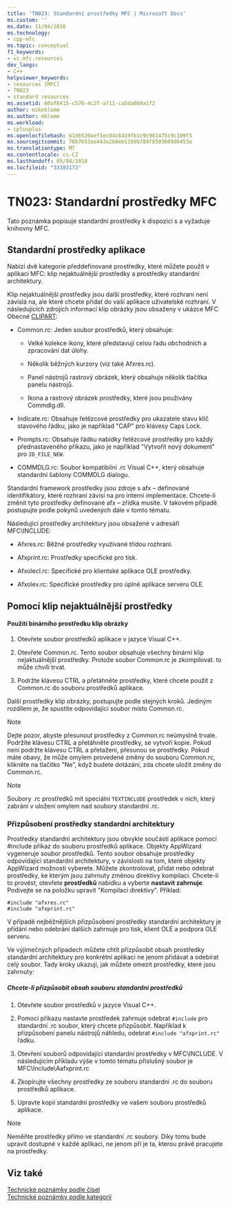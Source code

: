 ```yaml
---
title: 'TN023: Standardní prostředky MFC | Microsoft Docs'
ms.custom: ''
ms.date: 11/04/2016
ms.technology:
- cpp-mfc
ms.topic: conceptual
f1_keywords:
- vc.mfc.resources
dev_langs:
- C++
helpviewer_keywords:
- resources [MFC]
- TN023
- standard resources
ms.assetid: 60af8415-c576-4c2f-a711-ca5da0b9a1f2
author: mikeblome
ms.author: mblome
ms.workload:
- cplusplus
ms.openlocfilehash: 61d6520aef1ec04c6419fb1c9c901475c9c109f5
ms.sourcegitcommit: 76b7653ae443a2b8eb1186b789f8503609d6453e
ms.translationtype: MT
ms.contentlocale: cs-CZ
ms.lasthandoff: 05/04/2018
ms.locfileid: "33383172"
---
```

# <a name="tn023-standard-mfc-resources"></a>TN023: Standardní prostředky MFC
Tato poznámka popisuje standardní prostředky k dispozici s a vyžaduje knihovny MFC.  
  
## <a name="standard-resources"></a>Standardní prostředky aplikace  
 Nabízí dvě kategorie předdefinované prostředky, které můžete použít v aplikaci MFC: klip nejaktuálnější prostředky a prostředky standardní architektury.  
  
 Klip nejaktuálnější prostředky jsou další prostředky, které rozhraní není závislá na, ale které chcete přidat do vaší aplikace uživatelské rozhraní. V následujících zdrojích informací klip obrázky jsou obsaženy v ukázce MFC Obecné [CLIPART](../visual-cpp-samples.md):  
  
-   Common.rc: Jeden soubor prostředků, který obsahuje:  
  
    -   Velké kolekce ikony, které představují celou řadu obchodních a zpracování dat úlohy.  
  
    -   Několik běžných kurzory (viz také Afxres.rc).  
  
    -   Panel nástrojů rastrový obrázek, který obsahuje několik tlačítka panelu nástrojů.  
  
    -   Ikona a rastrový obrázek prostředky, které jsou používány Commdlg.dll.  
  
-   Indicate.rc: Obsahuje řetězcové prostředky pro ukazatele stavu klíč stavového řádku, jako je například "CAP" pro klávesy Caps Lock.  
  
-   Prompts.rc: Obsahuje řádku nabídky řetězcové prostředky pro každý přednastaveného příkazu, jako je například "Vytvořit nový dokument" pro `ID_FILE_NEW`.  
  
-   COMMDLG.rc: Soubor kompatibilní .rc Visual C++, který obsahuje standardní šablony COMMDLG dialogu.  
  
 Standardní framework prostředky jsou zdroje s afx – definované identifikátory, které rozhraní závisí na pro interní implementace. Chcete-li změnit tyto prostředky definované afx – zřídka musíte. V takovém případě postupujte podle pokynů uvedených dále v tomto tématu.  
  
 Následující prostředky architektury jsou obsažené v adresáři MFC\INCLUDE:  
  
-   Afxres.rc: Běžné prostředky využívané třídou rozhraní.  
  
-   Afxprint.rc: Prostředky specifické pro tisk.  
  
-   Afxolecl.rc: Specifické pro klientské aplikace OLE prostředky.  
  
-   Afxolev.rc: Specifické prostředky pro úplné aplikace serveru OLE.  
  
## <a name="using-clip-art-resources"></a>Pomocí klip nejaktuálnější prostředky  
  
#### <a name="to-use-a-clip-art-binary-resource"></a>Použití binárního prostředku klip obrázky  
  
1.  Otevřete soubor prostředků aplikace v jazyce Visual C++.  
  
2.  Otevřete Common.rc. Tento soubor obsahuje všechny binární klip nejaktuálnější prostředky. Protože soubor Common.rc je zkompilovat. to může chvíli trvat.  
  
3.  Podržte klávesu CTRL a přetáhněte prostředky, které chcete použít z Common.rc do souboru prostředků aplikace.  
  
 Další prostředky klip obrázky, postupujte podle stejných kroků. Jediným rozdílem je, že spustíte odpovídající soubor místo Common.rc.  
  
> [!NOTE]
>  Dejte pozor, abyste přesunout prostředky z Common.rc neúmyslně trvale. Podržíte klávesu CTRL a přetáhněte prostředky, se vytvoří kopie. Pokud není podržte klávesu CTRL a přetažení, přesunou se prostředky. Pokud máte obavy, že může omylem provedené změny do souboru Common.rc, klikněte na tlačítko "Ne", když budete dotázáni, zda chcete uložit změny do Common.rc.  
  
> [!NOTE]
>  Soubory .rc prostředků mít speciální `TEXTINCLUDE` prostředek v nich, který zabrání v uložení omylem nad soubory standardní .rc.  
  
### <a name="customizing-standard-framework-resources"></a>Přizpůsobení prostředky standardní architektury  
 Prostředky standardní architektury jsou obvykle součástí aplikace pomocí #include příkaz do souboru prostředků aplikace. Objekty AppWizard vygeneruje soubor prostředků. Tento soubor obsahuje prostředky odpovídající standardní architektury, v závislosti na tom, které objekty AppWizard možnosti vyberete. Můžete zkontrolovat, přidat nebo odebrat prostředky, ke kterým jsou zahrnuty změnou direktivy kompilaci. Chcete-li to provést, otevřete **prostředků** nabídku a vyberte **nastavit zahrnuje**. Podívejte se na položku upravit "Kompilaci direktivy". Příklad:  
  
```  
#include "afxres.rc"  
#include "afxprint.rc"  
```  
  
 V případě nejběžnějších přizpůsobení prostředky standardní architektury je přidání nebo odebrání dalších zahrnuje pro tisk, klient OLE a podpora OLE serveru.  
  
 Ve výjimečných případech můžete chtít přizpůsobit obsah prostředky standardní architektury pro konkrétní aplikaci ne jenom přidávat a odebírat celý soubor. Tady kroky ukazují, jak můžete omezit prostředky, které jsou zahrnuty:  
  
##### <a name="to-customize-the-contents-of-a-standard-resource-file"></a>Chcete-li přizpůsobit obsah souboru standardní prostředků  
  
1.  Otevřete soubor prostředků v jazyce Visual C++.  
  
2.  Pomocí příkazu nastavte prostředek zahrnuje odebrat `#include` pro standardní .rc soubor, který chcete přizpůsobit. Například k přizpůsobení panelu nástrojů náhledu, odebrat `#include "afxprint.rc"` řádku.  
  
3.  Otevření souborů odpovídající standardní prostředky v MFC\INCLUDE. V následujícím příkladu výše v tomto tématu příslušný soubor je MFC\Include\Aafxprint.rc  
  
4.  Zkopírujte všechny prostředky ze souboru standardní .rc do souboru prostředků aplikace.  
  
5.  Upravte kopii standardní prostředky ve vašem souboru prostředků aplikace.  
  
> [!NOTE]
>  Neměňte prostředky přímo ve standardní .rc soubory. Díky tomu bude upravit dostupné v každé aplikaci, ne jenom při je ta, kterou právě pracujete na prostředky.  
  
## <a name="see-also"></a>Viz také  
 [Technické poznámky podle čísel](../mfc/technical-notes-by-number.md)   
 [Technické poznámky podle kategorií](../mfc/technical-notes-by-category.md)

